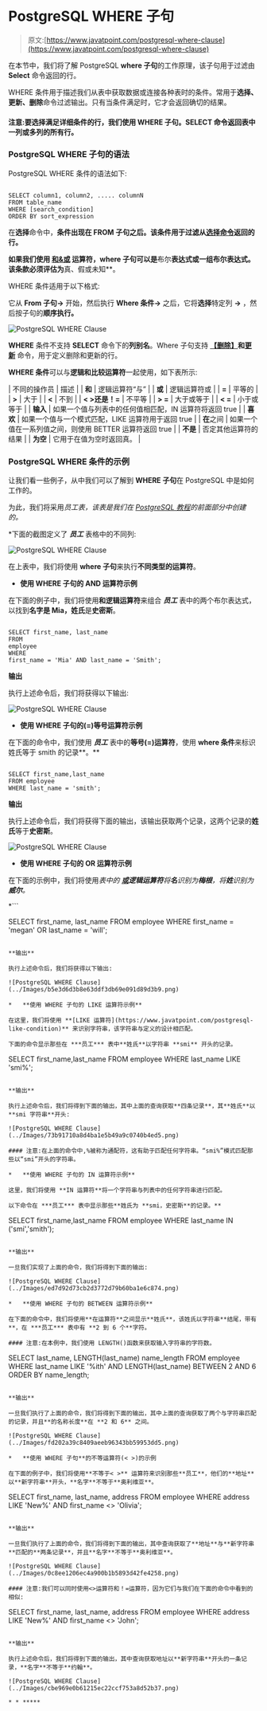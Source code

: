 # PostgreSQL WHERE 子句

> 原文:[https://www.javatpoint.com/postgresql-where-clause](https://www.javatpoint.com/postgresql-where-clause)

在本节中，我们将了解 PostgreSQL **where 子句**的工作原理，该子句用于过滤由 **Select** 命令返回的行。

WHERE 条件用于描述我们从表中获取数据或连接各种表时的条件。常用于**选择、更新、删除**命令过滤输出。只有当条件满足时，它才会返回确切的结果。

#### 注意:要选择满足详细条件的行，我们使用 WHERE 子句。SELECT 命令返回表中一列或多列的所有行。

### PostgreSQL WHERE 子句的语法

PostgreSQL WHERE 条件的语法如下:

```

SELECT column1, column2, ..... columnN  
FROM table_name  
WHERE [search_condition]  
ORDER BY sort_expression

```

在**选择**命令中，**条件出现在 **FROM** 子句之后。该条件用于过滤从[选择命令](https://www.javatpoint.com/postgresql-select)返回的行。**

 **如果我们使用 **[和&或](https://www.javatpoint.com/postgresql-and-or-condition)** 运算符，where 子句可以是**布尔**表达式或一组布尔表达式。该条款必须评估为**真、假或未知**。

WHERE 条件适用于以下格式:

它从 **From 子句→** 开始，然后执行 **Where 条件→** 之后，它将**选择**特定列 **→** ，然后按子句的**顺序执行。**

![PostgreSQL WHERE Clause](../Images/58eac75b7f3c078310630197453b3c29.png)

**WHERE** 条件不支持 **SELECT** 命令下的**列别名**。Where 子句支持 **[【删除】](https://www.javatpoint.com/postgresql-delete)和[更新](https://www.javatpoint.com/postgresql-update)** 命令，用于定义删除和更新的行。

**WHERE 条件**可以与**逻辑和比较运算符**一起使用，如下表所示:

| 不同的操作员 | 描述 |
| **和** | 逻辑运算符“与” |
| **或** | 逻辑运算符或 |
| **=** | 平等的 |
| **>** | 大于 |
| **<** | 不到 |
| **< >还是！=** | 不平等 |
| **> =** | 大于或等于 |
| **< =** | 小于或等于 |
| **输入** | 如果一个值与列表中的任何值相匹配，IN 运算符将返回 true |
| **喜欢** | 如果一个值与一个模式匹配，LIKE 运算符用于返回 true |
| **在**之间 | 如果一个值在一系列值之间，则使用 BETTER 运算符返回 true |
| **不是** | 否定其他运算符的结果 |
| **为空** | 它用于在值为空时返回真。 |

### PostgreSQL WHERE 条件的示例

让我们看一些例子，从中我们可以了解到 **WHERE 子句**在 PostgreSQL 中是如何工作的。

为此，我们将采用*员工表，该表是我们在 [PostgreSQL 教程](https://www.javatpoint.com/postgresql-tutorial)的前面部分中创建的。*

 *下面的截图定义了 ***员工*** 表格中的不同列:

![PostgreSQL WHERE Clause](../Images/c20f1cd0d0ef1b178851a1bd82a8ce3a.png)

在上表中，我们将使用 **where 子句**来执行**不同类型的运算符**。

*   **使用 WHERE 子句的 AND 运算符示例**

在下面的例子中，我们将使用**和逻辑运算符**来组合 ***员工*** 表中的两个布尔表达式，以找到**名字是 Mia，姓氏**是**史密斯**。

```

SELECT first_name, last_name
FROM 
employee
WHERE 
first_name = 'Mia' AND last_name = 'Smith';

```

**输出**

执行上述命令后，我们将获得以下输出:

![PostgreSQL WHERE Clause](../Images/f18c792ad9747b1b2911847bffd2d1eb.png)

*   **使用 WHERE 子句的(=)等号运算符示例**

在下面的命令中，我们使用 ***员工*** 表中的**等号(=)运算符**，使用 **where 条件**来标识姓氏等于 smith 的记录**。**

```

SELECT first_name,last_name
FROM employee
WHERE last_name = 'smith';

```

**输出**

执行上述命令后，我们将获得下面的输出，该输出获取两个记录，这两个记录的**姓氏**等于**史密斯**。

![PostgreSQL WHERE Clause](../Images/2c09242219923a3916bb206219e4f8da.png)

*   **使用 WHERE 子句的 OR 运算符示例**

在下面的示例中，我们将使用*表中的 **[或](https://www.javatpoint.com/postgresql-or-condition)逻辑运算符**将**名**识别为**梅根**，将**姓**识别为**威尔**。*

 *```

SELECT first_name, last_name
FROM 
employee
WHERE 
first_name = 'megan' OR last_name = 'will';

```

**输出**

执行上述命令后，我们将获得以下输出:

![PostgreSQL WHERE Clause](../Images/b5e3d6d3b8e63ddf3db69e091d89d3b9.png)

*   **使用 WHERE 子句的 LIKE 运算符示例**

在这里，我们将使用 **[LIKE 运算符](https://www.javatpoint.com/postgresql-like-condition)** 来识别字符串，该字符串与定义的设计相匹配。

下面的命令显示那些在 ***员工*** 表中**姓氏**以字符串 **smi** 开头的记录。

```

SELECT first_name,last_name
FROM employee
WHERE last_name LIKE 'smi%';

```

**输出**

执行上述命令后，我们将得到下面的输出，其中上面的查询获取**四条记录**，其**姓氏**以 **smi 字符串**开头:

![PostgreSQL WHERE Clause](../Images/73b91710a8d4ba1e5b49a9c0740b4ed5.png)

#### 注意:在上面的命令中,%被称为通配符，这有助于匹配任何字符串。“smi%”模式匹配那些以“smi”开头的字符串。

*   **使用 WHERE 子句的 IN 运算符示例**

这里，我们将使用 **IN 运算符**将一个字符串与列表中的任何字符串进行匹配。

以下命令在 ***员工*** 表中显示那些**姓氏为 **smi，史密斯**的记录。**

```

SELECT first_name,last_name
FROM employee
WHERE last_name IN ('smi','smith');

```

**输出**

一旦我们实现了上面的命令，我们将得到下面的输出:

![PostgreSQL WHERE Clause](../Images/ed7d92d73cb2d3772d79b60ba1e6c874.png)

*   **使用 WHERE 子句的 BETWEEN 运算符示例**

在下面的命令中，我们将使用**在运算符**之间显示**姓氏**，该姓氏以字符串**结尾，带有**，在 ***员工*** 表中有 **2 到 6 个**字符。

#### 注意:在本例中，我们使用 LENGTH()函数来获取输入字符串的字符数。

```

SELECT last_name, LENGTH(last_name) name_length
FROM employee
WHERE last_name LIKE '%ith' AND LENGTH(last_name) BETWEEN 2 AND 6
ORDER BY name_length;

```

**输出**

一旦我们执行了上面的命令，我们将得到下面的输出，其中上面的查询获取了两个与字符串匹配的记录，并且**的名称长度**在 **2 和 6** 之间。

![PostgreSQL WHERE Clause](../Images/fd202a39c8409aeeb96343bb59953dd5.png)

*   **使用 WHERE 子句**的不等运算符(< >)的示例

在下面的例子中，我们将使用**不等于< >** 运算符来识别那些**员工**，他们的**地址**以**新字符串**开头，**名字**不等于**奥利维亚**。

```

SELECT first_name, last_name, address
FROM employee
WHERE address LIKE 'New%' AND first_name <> 'Olivia';

```

**输出**

一旦我们执行了上面的命令，我们将得到下面的输出，其中查询获取了**地址**与**新字符串**匹配的**两条记录**，并且**名字**不等于**奥利维亚**。

![PostgreSQL WHERE Clause](../Images/0c8ee1206ec4a900b1b5893d42fe4258.png)

#### 注意:我们可以同时使用<>运算符和！=运算符，因为它们与我们在下面的命令中看到的相似:

```

SELECT first_name, last_name, address
FROM employee
WHERE address LIKE 'New%' AND first_name <> 'John';

```

**输出**

执行上述命令后，我们将得到下面的输出，其中查询获取地址以**新字符串**开头的一条记录，**名字**不等于**约翰**。

![PostgreSQL WHERE Clause](../Images/cbe969e0b61215ec22ccf753a8d52b37.png)

* * *****